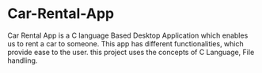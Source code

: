 # Car-Rental-App
Car Rental App is a C language Based Desktop Application which enables us to rent a car to someone. This app has different functionalities, which provide ease to the user. this project uses the concepts of C Language, File handling.

